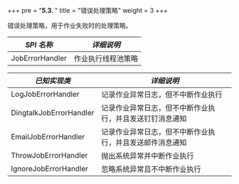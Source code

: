 +++
pre = "<b>5.3. </b>"
title = "错误处理策略"
weight = 3
+++

错误处理策略，用于作业失败时的处理策略。

| *SPI 名称*            | *详细说明*                      |
| --------------------- | ------------------------------ |
| JobErrorHandler       | 作业执行线程池策略               |

| *已知实现类*           | *详细说明*                      |
| --------------------- | ------------------------------ |
| LogJobErrorHandler    | 记录作业异常日志，但不中断作业执行 |
| DingtalkJobErrorHandler | 记录作业异常日志，但不中断作业执行，并且发送钉钉消息通知 |
| EmailJobErrorHandler | 记录作业异常日志，但不中断作业执行，并且发送邮件消息通知 |
| ThrowJobErrorHandler  | 抛出系统异常并中断作业执行        |
| IgnoreJobErrorHandler | 忽略系统异常且不中断作业执行      |
